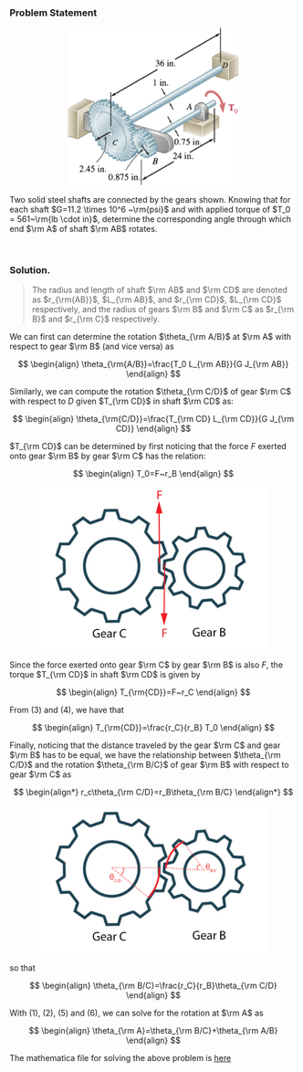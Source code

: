 
### Problem Statement

<center>
<img src="SP6-fig.png" width="300">
</center>


Two solid steel shafts are connected by the gears shown. Knowing that for each shaft $G=11.2 \times 10^6 ~\rm{psi}$ and with applied torque of $T_0 = 561~\rm{lb \cdot in}$, determine the corresponding angle through which end $\rm A$ of shaft $\rm AB$ rotates.

</br>

### Solution.


> The radius and length of shaft $\rm AB$ and $\rm CD$ are denoted as $r_{\rm{AB}}$, $L_{\rm AB}$, and $r_{\rm CD}$, $L_{\rm CD}$ respectively, and the radius of gears $\rm B$ and $\rm C$ as $r_{\rm B}$ and $r_{\rm C}$ respectively. 


We can first can determine the rotation $\theta_{\rm A/B}$ at $\rm A$ with respect to gear $\rm B$ (and vice versa) as

$$
\begin{align}
\theta_{\rm{A/B}}=\frac{T_0 L_{\rm AB}}{G J_{\rm AB}}
\end{align}
$$

Similarly, we can compute the rotation $\theta_{\rm C/D}$ of gear $\rm C$ with respect to $D$ given $T_{\rm CD}$ in shaft $\rm CD$ as:

$$
\begin{align}
\theta_{\rm{C/D}}=\frac{T_{\rm CD} L_{\rm CD}}{G J_{\rm CD}}
\end{align}
$$


$T_{\rm CD}$ can be determined by first noticing that the force $F$ exerted onto gear $\rm B$ by gear $\rm C$ has the relation:

$$
\begin{align}
T_0=F~r_B
\end{align}
$$

<center>
<img src="SP6-fig-s1.png" width="400">
</center>

Since the force exerted onto gear $\rm C$ by gear $\rm B$ is also $F$, the torque $T_{\rm CD}$ in shaft $\rm CD$ is given by

$$
\begin{align}
T_{\rm{CD}}=F~r_C
\end{align}
$$

From $(3)$ and $(4)$, we have that

$$
\begin{align}
T_{\rm{CD}}=\frac{r_C}{r_B} T_0
\end{align}
$$


Finally, noticing that the distance traveled by the gear $\rm C$ and gear $\rm B$ has to be equal, we have the relationship between $\theta_{\rm C/D}$ and the rotation $\theta_{\rm B/C}$ of gear $\rm B$ with respect to gear $\rm C$ as

$$
\begin{align*}
r_c\theta_{\rm C/D}=r_B\theta_{\rm B/C}
\end{align*}
$$


<center>
<img src="SP6-fig-s2.png" width="400">
</center>

so that

$$
\begin{align}
\theta_{\rm B/C}=\frac{r_C}{r_B}\theta_{\rm C/D}
\end{align}
$$


With $(1)$, $(2)$, $(5)$ and $(6)$, we can solve for the rotation at $\rm A$ as

$$
\begin{align}
\theta_{\rm A}=\theta_{\rm B/C}+\theta_{\rm A/B}
\end{align}
$$

The mathematica file for solving the above problem is [here](./WFiles/SP6.nb
)